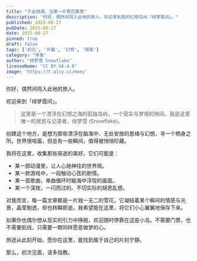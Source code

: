 ```yaml
---
title: "于此相遇，当第一片雪花飘落"
description: "你好，偶然间闯入此地的旅人。欢迎来到我的幻想岛屿「绯梦霞间」。"
published: 2025-08-27
pubDate: 2025-08-27
date: 2025-08-27
pinned: true
draft: false
tags: ['初见', '开篇', '幻想', '随笔']
category: "序章"
author: "绯梦雪 Snowflake"
licenseName: "CC BY-SA-4.0"
image: 'https://t.alcy.cc/moez'
---
```


你好，偶然间闯入此地的旅人。

欢迎来到「绯梦霞间」。

> 这里是一个漂浮在幻想之海的孤独岛屿，一个现实与梦境的隙间。我是这里唯一的居民与记录者，绯梦雪 (Snowflake)。

创建这个地方，是想为那些漂浮在脑海中、无处安放的思绪与幻想，寻一个栖身之所。世界很喧嚣，但总有一些瞬间，值得被悄悄珍藏。

我将在这里，收集那些易逝的美好。它们可能是：

-   某一部动漫里，让人心驰神往的世界观。
-   某一款游戏中，一段触动心弦的剧情。
-   某一首歌曲，单曲循环时脑海中浮现的画面。
-   某一个深夜，一闪而过的、不切实际的胡思乱想。

对我而言，每一篇文章都是一片独一无二的雪花，它凝结着某个瞬间的情感与光景，晶莹剔透，却也转瞬即逝。我希望能在这里，将它们小心翼翼地保存下来。

如果你也偶尔想从现实的引力中挣脱，欢迎随时停靠在这座小岛。不需要门票，也不需要航线，只需要一颗同样愿意做梦的心。

旅途从此刻开始。愿你在这里，能找到属于自己的片刻宁静。

那么，初次见面，请多指教。
